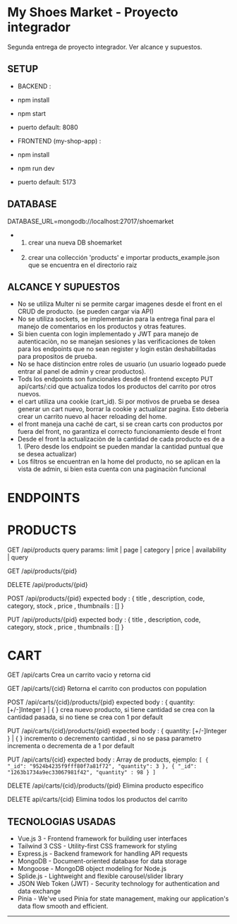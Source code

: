 # My Shoes Market - Proyecto integrador

Segunda entrega de proyecto integrador. Ver alcance y supuestos.

## SETUP

- BACKEND :
- npm install
- npm start
- puerto default: 8080

- FRONTEND (my-shop-app) :
- npm install
- npm run dev
- puerto default: 5173

## DATABASE

  DATABASE_URL=mongodb://localhost:27017/shoemarket
- 1. crear una nueva DB shoemarket
- 2. crear una collección 'products' e importar products_example.json que se encuentra en el directorio raiz


## ALCANCE Y SUPUESTOS

- No se utiliza Multer ni se permite cargar imagenes desde el front en el CRUD de producto. (se pueden cargar via API)
- No se utiliza sockets, se implementarán para la entrega final para el manejo de comentarios en los productos y otras features.
- Si bien cuenta con login implementado y JWT para manejo de autenticaciòn, no se manejan sesiones y las verificaciones de token para los endpoints que no sean register y login estàn deshabilitadas para propositos de prueba.
- No se hace distincion entre roles de usuario (un usuario logeado puede entrar al panel de admin y crear productos).
- Tods los endpoints son funcionales desde el frontend excepto PUT api/carts/:cid que actualiza todos los productos del carrito por otros nuevos.
- el cart utiliza una cookie (cart_id). Si por motivos de prueba se desea generar un cart nuevo, borrar la cookie y actualizar pagina. Esto deberia crear un carrito nuevo al hacer reloading del home.
- el front maneja una caché de cart, si se crean carts con productos por fuera del front, no garantiza el correcto funcionamiento desde el front
- Desde el front la actualizaciòn de la cantidad de cada producto es de a 1. (Pero desde los endpoint se pueden mandar la cantidad puntual que se desea actualizar)
- Los filtros se encuentran en la home del producto, no se aplican en la vista de admin, si bien esta cuenta con una paginaciòn funcional



# ENDPOINTS

# PRODUCTS

GET /api/products
query params: limit | page | category | price | availability  | query 

GET /api/products/{pid} 

DELETE /api/products/{pid} 

POST /api/products/{pid} 
expected body : { title , description, code, category, stock , price , thumbnails : [] } 

PUT /api/products/{pid} 
expected body : { title , description, code, category, stock , price , thumbnails : [] } 


# CART

GET /api/carts 
Crea un carrito vacio y retorna cid 

GET /api/carts/{cid} 
Retorna el carrito con productos con population 

POST /api/carts/{cid}/products/{pid} 
expected body : { quantity: [+/-]Integer } | { } 
crea nuevo producto, si tiene cantidad se crea con la cantidad pasada, si no tiene se crea con 1 por default 

PUT /api/carts/{cid}/products/{pid} 
expected body : { quantity: [+/-]Integer } | { } 
incremento o decremento cantidad , si no se pasa parametro incrementa o decrementa de a 1 por default 

PUT /api/carts/{cid} 
expected body : Array de products, ejemplo:
`
[
  {
      "_id": "9524b4235f9fff80f7a81f72",
      "quantity": 3
  },
  {
      "_id": "1263b1734a9ec33067981f42",
      "quantity" : 98
  }
]
`

DELETE /api/carts/{cid}/products/{pid} 
Elimina producto especifico 

DELETE api/carts/{cid} 
Elimina todos los productos del carrito 



## TECNOLOGIAS USADAS

- Vue.js 3 - Frontend framework for building user interfaces
- Tailwind 3 CSS - Utility-first CSS framework for styling
- Express.js - Backend framework for handling API requests
- MongoDB - Document-oriented database for data storage
- Mongoose - MongoDB object modeling for Node.js
- Splide.js - Lightweight and flexible carousel/slider library
- JSON Web Token (JWT) - Security technology for authentication and data exchange
- Pinia - We've used Pinia for state management, making our application's data flow smooth and efficient.

-----
